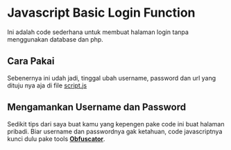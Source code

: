 # Javascript Basic Login Function

Ini adalah code sederhana untuk membuat halaman login tanpa menggunakan database dan php.

## Cara Pakai
Sebenernya ini udah jadi, tinggal ubah username, password dan url yang dituju nya aja di file <u>script.js</u>

## Mengamankan Username dan Password
Sedikit tips dari saya buat kamu yang kepengen pake code ini buat halaman pribadi.
Biar username dan passwordnya gak ketahuan, code javascriptnya kunci dulu pake tools **[Obfuscator](https://obfuscator.io/)**.
